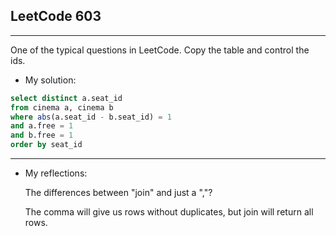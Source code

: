 ## LeetCode 603 

--------------------------------------------------

One of the typical questions in LeetCode. Copy the table and control the ids.

* My solution:

~~~~sql
select distinct a.seat_id
from cinema a, cinema b
where abs(a.seat_id - b.seat_id) = 1
and a.free = 1
and b.free = 1
order by seat_id
~~~~

------------------------------------------------------------
* My reflections:

  The differences between "join" and just a ","?
  
  The comma will give us rows without duplicates, but join will return all rows.
  









